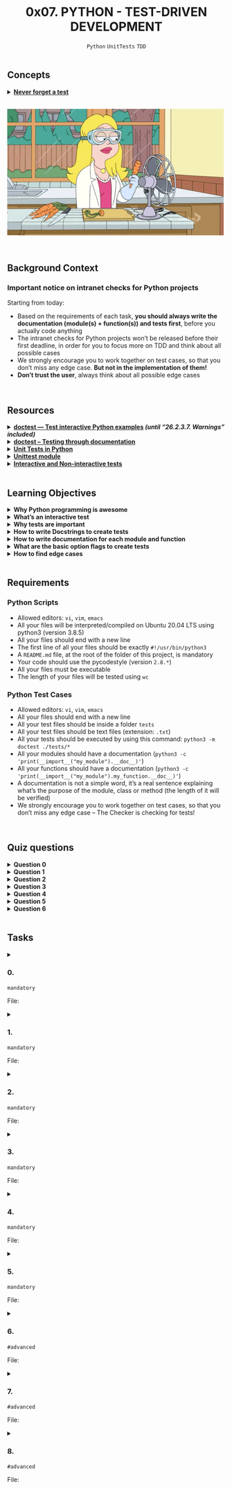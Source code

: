 <h1 align="center"><b>0x07. PYTHON - TEST-DRIVEN DEVELOPMENT</b></h1>
<div align="center"><code>Python</code> <code>UnitTests</code> <code>TDD</code></div>

<br>

## Concepts
<details>
<summary><b><a href="https://intranet.alxswe.com/concepts/47">Never forget a test</a></b></summary><br>


<br><p align="center">※※※※※※※※※※※※</p><br>
</details>


<br><img src="https://github.com/codenvibes/alx-higher_level_programming/blob/master/0x07-python-test_driven_development/images/giphy-4.gif">


<br>

## Background Context
### Important notice on intranet checks for Python projects
Starting from today:
- Based on the requirements of each task, **you should always write the documentation (module(s) + function(s)) and tests first**, before you actually code anything
- The intranet checks for Python projects won’t be released before their first deadline, in order for you to focus more on TDD and think about all possible cases
- We strongly encourage you to work together on test cases, so that you don’t miss any edge case. **But not in the implementation of them!**
- **Don’t trust the user**, always think about all possible edge cases


<!-- <br>
<hr>
<h3><a href=>Notes</a></h3>
<hr> -->

<br>

## Resources
<details>
<summary><b><a href="https://docs.python.org/3.4/library/doctest.html">doctest — Test interactive Python examples</a> <i>(until “26.2.3.7. Warnings” included)</i></b></summary><br>


<br><p align="center">※※※※※※※※※※※※</p><br>
</details>


<details>
<summary><b><a href="https://pymotw.com/3/doctest/">doctest – Testing through documentation</a></b></summary><br>


<br><p align="center">※※※※※※※※※※※※</p><br>
</details>


<details>
<summary><b><a href="https://www.youtube.com/watch?v=1Lfv5tUGsn8">Unit Tests in Python</a></b></summary><br>


<br><p align="center">※※※※※※※※※※※※</p><br>
</details>


<details>
<summary><b><a href="https://www.youtube.com/watch?v=6tNS--WetLI">Unittest module</a></b></summary><br>


<br><p align="center">※※※※※※※※※※※※</p><br>
</details>


<details>
<summary><b><a href="https://mattermost.com/blog/testing-python-understanding-doctest-and-unittest/">Interactive and Non-interactive tests</a></b></summary><br>


<br><p align="center">※※※※※※※※※※※※</p><br>
</details>


<!-- <br>

**man or help:**
- `` -->

<br>

## Learning Objectives
<details>
<summary><b><a href=" "> </a>Why Python programming is awesome</b></summary><br>


<br><p align="center">※※※※※※※※※※※※</p><br>
</details>


<details>
<summary><b><a href=" "> </a>What’s an interactive test</b></summary><br>

An interactive test in Python typically refers to a way of running code interactively and receiving immediate feedback. This is often done using interactive development environments (IDEs), Python shells, or Jupyter notebooks. Interactive testing is a helpful approach for exploring and debugging code, as it allows you to execute small code snippets and see the results without having to write a complete program.

Here are a few common ways to perform interactive testing in Python:

1. **Python REPL (Read-Eval-Print Loop)**: <br> Python comes with a built-in REPL, which allows you to enter Python code line by line and see the output immediately. You can access the Python REPL by running the `python` or `python3` command in your terminal.

   ```python
   $ python
   Python 3.8.2 (default, Feb 24 2020, 17:52:18)
   [GCC 7.3.0] on linux
   Type "help", "copyright", "credits" or "license" for more information.
   >>> print("Hello, world!")
   Hello, world!
   >>> 5 + 3
   8
   >>> exit()
   ```

2. **Jupyter Notebooks**: <br> Jupyter notebooks provide an interactive and web-based environment for writing and running Python code. You can write and execute code in cells, view the output, and add rich text, images, and explanations in between.

3. **Integrated Development Environments (IDEs)**: <br> Many Python IDEs, such as PyCharm, Visual Studio Code, and Spyder, offer interactive modes where you can run code snippets and get immediate feedback. This is often helpful for debugging and exploring code.

4. **Online Python Interpreters**: <br> Various online platforms allow you to run Python code interactively in a web browser without installing any software locally. Examples include Repl.it and Google Colab.

Interactive testing is particularly useful when you want to experiment with new ideas, test functions or algorithms, and quickly check the behavior of specific code snippets without having to create a full-fledged Python script or program. It's an essential part of the development process for many Python developers.

<br><p align="center">※※※※※※※※※※※※</p><br>
</details>


<details>
<summary><b><a href=" "> </a>Why tests are important</b></summary><br>

Tests are an integral part of the software development process and play a crucial role in ensuring the reliability, stability, and maintainability of software systems. Here are some key reasons why tests are important in software development:

1. **Bug Detection**: <br> Tests help identify bugs, errors, and issues in the codebase. By systematically testing various parts of the software, developers can catch and fix problems before they become more significant issues in production.

2. **Quality Assurance**: <br> Testing ensures that the software meets the specified requirements and functions correctly. It helps maintain a high level of quality by verifying that the software behaves as expected under various conditions.

3. **Regression Testing**: <br> As software evolves and new features are added, there is a risk of introducing new bugs or breaking existing functionality. Regression testing, which involves re-running tests to check for unintended side effects, helps prevent these issues.

4. **Code Maintenance**: <br> Well-written tests serve as documentation for how the code is supposed to work. They make it easier for developers to understand the codebase, make changes, and refactor without introducing new problems.

5. **Collaboration**: <br> Tests enable collaboration among team members. When one developer writes tests for a particular piece of functionality, other team members can rely on those tests to understand how the code works and build upon it.

6. **Continuous Integration/Continuous Deployment (CI/CD)**: <br> Tests are a critical component of CI/CD pipelines. Automated tests ensure that code changes do not break existing functionality before they are deployed to production, thereby reducing the risk of introducing defects.

7. **Improved Productivity**: <br> While writing tests may require an initial time investment, they can save time in the long run. Bugs caught early in development are often easier and less costly to fix than those discovered later in the development lifecycle.

8. **Confidence**: <br> Having a comprehensive test suite gives developers and stakeholders confidence that the software behaves as intended. This confidence is essential for making informed decisions about releasing the software to end-users.

9. **Documentation**: <br> Tests serve as executable documentation. They provide clear examples of how various parts of the codebase are intended to be used and can help new developers understand the system faster.

10. **User Satisfaction**: <br> Thorough testing leads to a more stable and reliable software product. Users are more satisfied when they experience fewer crashes, errors, and unexpected behavior.

11. **Security**: <br> Security vulnerabilities can have severe consequences. Tests can be used to identify security issues early and ensure that security measures are effective.

In summary, tests are essential for delivering high-quality software that meets user requirements, is maintainable, and can evolve over time. They provide a safety net for developers, reduce the risk of defects in production, and contribute to overall software reliability and robustness.

<br><p align="center">※※※※※※※※※※※※</p><br>
</details>


<details>
<summary><b><a href=" "> </a>How to write Docstrings to create tests</b></summary><br>

Docstrings are used to document Python code, providing information about a module, class, function, or method. While docstrings themselves are not used to create tests directly, they can be helpful in generating tests or ensuring that your code is testable. Here's how you can write docstrings to support testing in your Python code:

1. **Describe the Function or Method**: <br> Begin your docstring with a brief description of what the function or method does. This helps both developers and testing frameworks understand the purpose of the code.

   ```python
   def add(a, b):
       """
       Adds two numbers and returns the result.

       Parameters:
           a (int): The first number.
           b (int): The second number.

       Returns:
           int: The sum of a and b.
       """
       return a + b
   ```

2. **Document Parameters**: <br> Clearly document the function or method parameters, including their data types and any constraints or requirements. This information can help testers understand how to provide valid inputs.

3. **Document Return Values**: <br> Explain what the function or method returns and the data type of the return value. This helps testers understand what to expect from the function.

4. **Include Examples**: <br> Provide usage examples within the docstring. These examples can serve as test cases for your code.

   ```python
   def add(a, b):
       """
       Adds two numbers and returns the result.

       Parameters:
           a (int): The first number.
           b (int): The second number.

       Returns:
           int: The sum of a and b.

       Examples:
           >>> add(2, 3)
           5
           >>> add(-1, 1)
           0
       """
       return a + b
   ```

5. **Include Edge Cases**: <br> If applicable, include information about edge cases or corner cases that need to be tested.

6. **Mention Side Effects**: <br> If the function has any side effects (e.g., modifying global variables), document them in the docstring.

7. **Use Docstring Formats**: <br> There are various docstring formats, such as reStructuredText (reST) and Google-style docstrings. Pick a format that's commonly used in your project or organization.

While docstrings themselves don't create tests, they serve as valuable documentation for your code, making it easier to write tests. You can use tools like Sphinx to generate documentation from your docstrings, and testing frameworks like `doctest` can extract and execute code examples from docstrings as tests.

Here's an example of how you can use `doctest` to test code based on the examples in the docstring:

```python
import doctest

def add(a, b):
    """
    Adds two numbers and returns the result.

    Parameters:
        a (int): The first number.
        b (int): The second number.

    Returns:
        int: The sum of a and b.

    Examples:
        >>> add(2, 3)
        5
        >>> add(-1, 1)
        0
    """
    return a + b

if __name__ == "__main__":
    doctest.testmod()
```

Running this script will execute the examples in the docstring as tests and report any failures.

<br><p align="center">※※※※※※※※※※※※</p><br>
</details>


<details>
<summary><b><a href=" "> </a>How to write documentation for each module and function</b></summary><br>

Writing documentation for each module and function in your Python code is essential for making your codebase understandable, maintainable, and usable by others (including your future self). Python has a standard way of documenting code using docstrings, and tools like Sphinx can help generate documentation in various formats (HTML, PDF, etc.). Here's how you can write documentation for modules and functions:

<br>
<p align="center">※※※※※※※※※※※※</p>
<h3>Writing Module Documentation:</h3>

1. **Module-Level Docstring**: <br> At the top of your module (Python file), include a module-level docstring. This docstring should describe the purpose and contents of the module. Use triple double-quotes (`"""`) for multi-line docstrings.

   ```python
   """This module provides utility functions for working with strings."""
   ```

2. **Module-level Imports**: <br> If your module imports other modules or has any global variables, include a section at the beginning of the module that lists these imports and variables, along with explanations if necessary.

<br>
<p align="center">※※※※※※※※※※※※</p>
<h3>Writing Function Documentation:</h3>

1. **Function-Level Docstring**: <br> For each function, include a docstring just below the function definition. The docstring should describe what the function does, its parameters (arguments), return values, and any exceptions it may raise. Use triple double-quotes for multi-line docstrings.

   ```python
   def add(a, b):
       """
       Adds two numbers.

       Args:
           a (int): The first number.
           b (int): The second number.

       Returns:
           int: The sum of a and b.
       """
       return a + b
   ```

2. **Parameters**: <br> List all parameters with their types and descriptions in the docstring. Mention whether they are required or optional.

3. **Return Values**: <br> Specify the type and description of the return value. If the function doesn't return anything (returns `None`), mention that explicitly.

4. **Raises (if applicable)**: <br> If the function can raise exceptions, list them in a "Raises" section and provide explanations.

5. **Examples**: <br> Provide usage examples of the function in the docstring. Show how to call the function and what to expect as output.

6. **Notes and Additional Information (if needed)**: <br> Include any additional information, notes, or caveats that may be helpful for users of the function.

<br>
<p align="center">※※※※※※※※※※※※</p>

<h3>Using Sphinx for Documentation Generation:</h3>

While docstrings are essential for documenting code, you can use tools like Sphinx to generate user-friendly documentation from your docstrings. Sphinx allows you to create documentation in various formats, including HTML, PDF, and more.

Here's a brief overview of how to use Sphinx:

1. Install Sphinx:

   ```
   pip install sphinx
   ```

2. Create a Sphinx Project: <br> Use the `sphinx-quickstart` command to set up a new Sphinx documentation project. This command will generate the necessary configuration files and directory structure.

3. Write ReStructuredText (RST): <br> Sphinx uses ReStructuredText (RST) as its markup language. Write your documentation in `.rst` files using RST syntax.

4. Include Python Docstrings: <br> Sphinx can automatically extract documentation from your Python docstrings. Use the `autodoc` extension to enable this feature.

5. Build Documentation: <br> Use Sphinx's `make` commands (e.g., `make html` or `make pdf`) to build the documentation in the desired format.

6. Publish: <br> Once you've built the documentation, you can publish it online or distribute it with your code.

<br><p align="center">※※※※※※※※※※※※</p><br>
</details>


<details>
<summary><b><a href=" "> </a>What are the basic option flags to create tests</b></summary><br>

In Python, you can create tests using various testing frameworks, with the two most popular ones being **unittest** (inspired by Java's JUnit) and **pytest**. When creating tests using these frameworks, you can use different options or flags to control the behavior of the test runner or customize the test execution. Below, I'll provide some basic option flags for both unittest and pytest:

<br>
<p align="center">※※※※※※※※※※※※</p>
<h3>unittest:</h3>

1. **-v or --verbose**: <br> This flag increases the verbosity of test output, providing more details about each test case.

   ```bash
   python -m unittest -v my_test_module
   ```

2. **-f or --failfast**: <br> When this flag is used, the test runner stops as soon as one test case fails, rather than running all the tests.

   ```bash
   python -m unittest -f my_test_module
   ```

3. **-k PATTERN**: <br> This flag allows you to run only the test methods whose names match the given pattern.

   ```bash
   python -m unittest -k test_feature my_test_module
   ```

4. **--start-directory**: <br> Specifies the starting directory for test discovery. Useful when you want to run tests from a specific directory.

   ```bash
   python -m unittest --start-directory tests/
   ```

<br>
<p align="center">※※※※※※※※※※※※</p>
<h3>pytest:</h3>

1. **-v or --verbose**: <br> Similar to unittest, this flag increases the verbosity of test output, providing more details about each test case.

   ```bash
   pytest -v my_test_module.py
   ```

2. **-k EXPRESSION**: <br> Run only the test functions and classes whose names match the given expression.

   ```bash
   pytest -k test_feature my_test_module.py
   ```

3. **-x or --exitfirst**: <br> Stops the test run after the first failure, just like the failfast option in unittest.

   ```bash
   pytest -x my_test_module.py
   ```

4. **--maxfail=num**: <br> Specifies the maximum number of allowed test failures before pytest stops the test run.

   ```bash
   pytest --maxfail=2 my_test_module.py
   ```

5. **-m MARKEXPR**: <br> Run only tests marked with specific markers. Markers are used to group and select tests with certain characteristics.

   ```bash
   pytest -m slow my_test_module.py
   ```

6. **-k and -m can be combined**: <br> You can combine the -k and -m flags to filter tests based on their names and markers simultaneously.

   ```bash
   pytest -k test_feature -m slow my_test_module.py
   ```

These are some of the basic option flags you can use when running tests with unittest and pytest. Depending on your specific testing needs and the features provided by these frameworks, you may find additional flags and options to further customize your test runs.

<br><p align="center">※※※※※※※※※※※※</p><br>
</details>


<details>
<summary><b><a href=" "> </a>How to find edge cases</b></summary><br>

Edge cases are the scenarios in which a program is expected to behave differently or where it is most likely to fail. By identifying and testing these edge cases, you can improve the robustness and reliability of your software. Here's how you can find edge cases with examples:

1. **Understand the Problem Domain**:
   - Start by thoroughly understanding the problem or requirements of the software you are testing.
   - Identify the boundaries and constraints of the problem domain. These boundaries are often where edge cases reside.

2. **Identify Input Boundaries**:
   - Consider the input variables and parameters that the software takes.
   - Identify the boundary values for these inputs. For example, if a function accepts integers, consider values like 0, 1, -1, the largest possible positive integer, and the smallest possible negative integer.

3. **Consider Special Values**:
   - Think about special values or exceptional cases that might lead to different program behavior. For example, if your program handles file paths, consider edge cases like empty strings or paths with special characters.

4. **Account for Limits and Constraints**:
   - If your program has specific constraints or limits, make sure to test scenarios that approach or exceed these limits. For instance, if your program can only handle a certain number of concurrent users, test it with both the maximum and minimum number of users.

5. **Examine Boundary Conditions**:
   - Focus on the boundaries where different behaviors may occur. For example, if you're testing a sorting algorithm, consider lists that are already sorted, reverse-sorted, or have identical elements.

6. **Think About Error Handling**:
   - Consider scenarios where errors or exceptions are likely to occur. For example, if your code interacts with a database, test what happens when the database is down or when a query returns no results.

7. **Review the Code and Specifications**:
   - Carefully review the code and specifications for any hints or mentions of edge cases. Often, developers or documentation will explicitly highlight potential edge cases.

8. **Consult Stakeholders or Users**:
   - If possible, consult with stakeholders, users, or domain experts to gain insights into potential edge cases. They may provide valuable input based on their experience.

9. **Document and Test**:
   - Once you've identified potential edge cases, document them and create test cases that cover these scenarios.
   - Develop test inputs and expected outcomes for each edge case.
   - Execute these tests to ensure that the software behaves correctly in all identified edge cases.

10. **Automate Testing if Possible**:
    - If you have a set of identified edge cases, consider automating the testing process to ensure these cases are repeatedly tested in the future.

Finding and testing edge cases with examples is a systematic approach to improving the quality of your software. It helps uncover hidden issues and ensures that your software is more robust and reliable, especially under challenging or unexpected conditions.

<br><p align="center">※※※※※※※※※※※※</p><br>
</details>


<br>

## Requirements
### Python Scripts
- Allowed editors: `vi`, `vim`, `emacs`
- All your files will be interpreted/compiled on Ubuntu 20.04 LTS using python3 (version 3.8.5)
- All your files should end with a new line
- The first line of all your files should be exactly `#!/usr/bin/python3`
- A `README.md` file, at the root of the folder of this project, is mandatory
- Your code should use the pycodestyle (version `2.8.*`)
- All your files must be executable
- The length of your files will be tested using `wc`


### Python Test Cases
- Allowed editors: `vi`, `vim`, `emacs`
- All your files should end with a new line
- All your test files should be inside a folder `tests`
- All your test files should be text files (extension: `.txt`)
- All your tests should be executed by using this command: `python3 -m doctest ./tests/*`
- All your modules should have a documentation (`python3 -c 'print(__import__("my_module").__doc__)'`)
- All your functions should have a documentation (`python3 -c 'print(__import__("my_module").my_function.__doc__)'`)
- A documentation is not a simple word, it’s a real sentence explaining what’s the purpose of the module, class or method (the length of it will be verified)
- We strongly encourage you to work together on test cases, so that you don’t miss any edge case – The Checker is checking for tests!


<!-- <br>

## More Info -->

<br>

## Quiz questions
<details>
<summary><b>Question 0</b></summary><br>

Is this module correctly commented?
```py
#!/usr/bin/python3
import sys

""" 
    My calculation module
"""
...
```
- [x] No
- [ ] Yes

> Tips:<br>
Docstring must be before import statements

<br>
</details>

<details>
<summary><b>Question 1</b></summary><br>

Is this a standardized way to comment a function in Python?
```py
##########
# Addition function
##########
def add(a, b):
    return a + b
```
- [x] No
- [ ] Yes

<br>
</details>

<details>
<summary><b>Question 2</b></summary><br>

Is this a standardized way to comment a function in Python?
```py
"""" Addition function """
def add(a, b):
    return a + b
```
- [x] No
- [ ] Yes

<br>
</details>

<details>
<summary><b>Question 3</b></summary><br>

Is this a standardized way to comment a function in Python?
```py
def add(a, b):
    """ Addition function """
    return a + b
```
- [ ] No
- [x] Yes

<br>
</details>

<details>
<summary><b>Question 4</b></summary><br>

Based on this code, what should all the test cases be? (select multiple)
```py
def uniq(list):
    """ Returns unique values of a list """
    u_list = []
    for item in list:
        if item not in u_list:
            u_list.append(item)
    return u_list
```
- [x] list with one element (any type)
- [x] not a list argument (ex: passing a dictionary to the method)
- [x] list with twice the same element (same type)
- [x] list with more than 2 times the same element (same type)
- [x] list with 2 different element (same type)
- [x] list with multiple types (integer, string, etc…)
- [x] empty list

<br>
</details>

<details>
<summary><b>Question 5</b></summary><br>


<br>
</details>

<details>
<summary><b>Question 6</b></summary><br>


<br>
</details>

<br>

## Tasks
<details>
<summary>

### 0. 
`mandatory`

File: []()
</summary>


</details>

<details>
<summary>

### 1. 
`mandatory`

File: []()
</summary>


</details>

<details>
<summary>

### 2. 
`mandatory`

File: []()
</summary>


</details>

<details>
<summary>

### 3. 
`mandatory`

File: []()
</summary>


</details>

<details>
<summary>

### 4. 
`mandatory`

File: []()
</summary>


</details>

<details>
<summary>

### 5. 
`mandatory`

File: []()
</summary>


</details>

<details>
<summary>

### 6. 
`#advanced`

File: []()
</summary>


</details>

<details>
<summary>

### 7. 
`#advanced`

File: []()
</summary>


</details>

<details>
<summary>

### 8. 
`#advanced`

File: []()
</summary>


</details>

